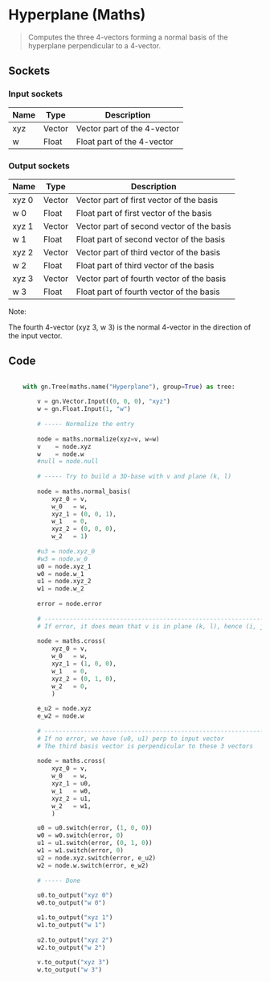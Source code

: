 # Hyperplane (Maths)

> Computes the three 4-vectors forming a normal basis of the hyperplane perpendicular to a 4-vector.

## Sockets

### Input sockets

| Name        | Type        | Description                                                           |
| ----------- | ----------- | --------------------------------------------------------------------- |
| xyz         | Vector      | Vector part of the 4-vector                                           |
| w           | Float       | Float part of the 4-vector                                            |

### Output sockets

| Name        | Type        | Description                                                           |
| ----------- | ----------- | --------------------------------------------------------------------- |
| xyz 0       | Vector      | Vector part of first vector of the basis                              |
| w 0         | Float       | Float part of first vector of the basis                               |
| xyz 1       | Vector      | Vector part of second vector of the basis                             |
| w 1         | Float       | Float part of second vector of the basis                              |
| xyz 2       | Vector      | Vector part of third vector of the basis                              |
| w 2         | Float       | Float part of third vector of the basis                               |
| xyz 3       | Vector      | Vector part of fourth vector of the basis                              |
| w 3         | Float       | Float part of fourth vector of the basis                               |

Note:

   The fourth 4-vector (xyz 3, w 3) is the normal 4-vector in the direction of the input vector.

## Code

``` python

    with gn.Tree(maths.name("Hyperplane"), group=True) as tree:
        
        v = gn.Vector.Input((0, 0, 0), "xyz")
        w = gn.Float.Input(1, "w")
        
        # ----- Normalize the entry
        
        node = maths.normalize(xyz=v, w=w)
        v    = node.xyz
        w    = node.w
        #null = node.null
        
        # ----- Try to build a 3D-base with v and plane (k, l)
        
        node = maths.normal_basis(
            xyz_0 = v,
            w_0   = w,
            xyz_1 = (0, 0, 1),
            w_1   = 0,
            xyz_2 = (0, 0, 0),
            w_2   = 1)
            
        #u3 = node.xyz_0
        #w3 = node.w_0
        u0 = node.xyz_1
        w0 = node.w_1
        u1 = node.xyz_2
        w1 = node.w_2
        
        error = node.error
        
        # ---------------------------------------------------------------------------
        # If error, it does mean that v is in plane (k, l), hence (i, j) is perp to v
        
        node = maths.cross(
            xyz_0 = v,
            w_0   = w,
            xyz_1 = (1, 0, 0),
            w_1   = 0,
            xyz_2 = (0, 1, 0),
            w_2   = 0,
            )
            
        e_u2 = node.xyz
        e_w2 = node.w
        
        # ---------------------------------------------------------------------------
        # If no error, we have (u0, u1) perp to input vector
        # The third basis vector is perpendicular to these 3 vectors
        
        node = maths.cross(
            xyz_0 = v,
            w_0   = w,
            xyz_1 = u0,
            w_1   = w0,
            xyz_2 = u1,
            w_2   = w1,
            )

        u0 = u0.switch(error, (1, 0, 0))
        w0 = w0.switch(error, 0)
        u1 = u1.switch(error, (0, 1, 0))
        w1 = w1.switch(error, 0)
        u2 = node.xyz.switch(error, e_u2)
        w2 = node.w.switch(error, e_w2)
        
        # ----- Done
        
        u0.to_output("xyz 0")
        w0.to_output("w 0")

        u1.to_output("xyz 1")
        w1.to_output("w 1")
            
        u2.to_output("xyz 2")
        w2.to_output("w 2")
        
        v.to_output("xyz 3")
        w.to_output("w 3")
        
```        
